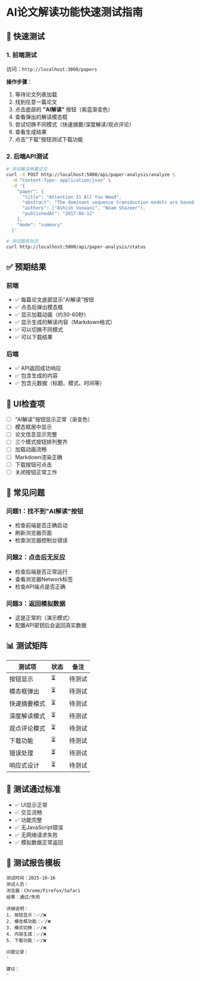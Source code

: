 # AI论文解读功能快速测试指南

## 🎯 快速测试

### 1. 前端测试

访问：`http://localhost:3000/papers`

**操作步骤**：
1. 等待论文列表加载
2. 找到任意一篇论文
3. 点击底部的 **"AI解读"** 按钮（紫蓝渐变色）
4. 查看弹出的解读模态框
5. 尝试切换不同模式（快速摘要/深度解读/观点评论）
6. 查看生成结果
7. 点击"下载"按钮测试下载功能

### 2. 后端API测试

```bash
# 测试解读单篇论文
curl -X POST http://localhost:5000/api/paper-analysis/analyze \
  -H "Content-Type: application/json" \
  -d '{
    "paper": {
      "title": "Attention Is All You Need",
      "abstract": "The dominant sequence transduction models are based on complex recurrent or convolutional neural networks...",
      "authors": ["Ashish Vaswani", "Noam Shazeer"],
      "publishedAt": "2017-06-12"
    },
    "mode": "summary"
  }'

# 测试服务状态
curl http://localhost:5000/api/paper-analysis/status
```

## ✅ 预期结果

### 前端
- ✅ 每篇论文底部显示"AI解读"按钮
- ✅ 点击后弹出模态框
- ✅ 显示加载动画（约30-60秒）
- ✅ 显示生成的解读内容（Markdown格式）
- ✅ 可以切换不同模式
- ✅ 可以下载结果

### 后端
- ✅ API返回成功响应
- ✅ 包含生成的内容
- ✅ 包含元数据（标题、模式、时间等）

## 🎨 UI检查项

- [ ] "AI解读"按钮显示正常（渐变色）
- [ ] 模态框居中显示
- [ ] 论文信息显示完整
- [ ] 三个模式按钮排列整齐
- [ ] 加载动画流畅
- [ ] Markdown渲染正确
- [ ] 下载按钮可点击
- [ ] 关闭按钮正常工作

## 🐛 常见问题

### 问题1：找不到"AI解读"按钮
- 检查前端是否正确启动
- 刷新浏览器页面
- 检查浏览器控制台错误

### 问题2：点击后无反应
- 检查后端是否正常运行
- 查看浏览器Network标签
- 检查API端点是否正确

### 问题3：返回模拟数据
- 这是正常的（演示模式）
- 配置API密钥后会返回真实数据

## 📊 测试矩阵

| 测试项 | 状态 | 备注 |
|--------|------|------|
| 按钮显示 | ⏳ | 待测试 |
| 模态框弹出 | ⏳ | 待测试 |
| 快速摘要模式 | ⏳ | 待测试 |
| 深度解读模式 | ⏳ | 待测试 |
| 观点评论模式 | ⏳ | 待测试 |
| 下载功能 | ⏳ | 待测试 |
| 错误处理 | ⏳ | 待测试 |
| 响应式设计 | ⏳ | 待测试 |

## 🎉 测试通过标准

- ✅ UI显示正常
- ✅ 交互流畅
- ✅ 功能完整
- ✅ 无JavaScript错误
- ✅ 无网络请求失败
- ✅ 模拟数据正常返回

## 📝 测试报告模板

```
测试时间：2025-10-16
测试人员：
浏览器：Chrome/Firefox/Safari
结果：通过/失败

详细说明：
1. 按钮显示：✅/❌
2. 模态框功能：✅/❌
3. 模式切换：✅/❌
4. 内容生成：✅/❌
5. 下载功能：✅/❌

问题记录：
- 

建议：
- 
```

